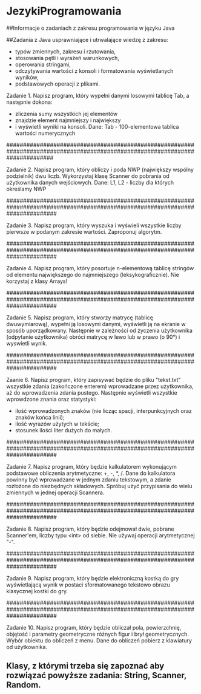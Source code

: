 # JezykiProgramowania
##Informacje o zadaniach z zakresu programowania w języku Java

##Zadania z Java usprawniające i utrwalające wiedzę z zakresu:

* typów zmiennych, zakresu i rzutowania,
* stosowania pętli i wyrażeń warunkowych, 
* operowania stringami, 
* odczytywania wartości z konsoli i formatowania wyświetlanych wyników, 
* podstawowych operacji z plikami.

Zadanie 1. Napisz program, który wypełni danymi losowymi tablicę Tab, a następnie dokona:

 * zliczenia sumy wszystkich jej elementów
 * znajdzie element najmniejszy i największy
 * i wyświetli wyniki na konsoli.
Dane: Tab - 100-elementowa tablica wartości numerycznych

##############################################################################################################################

Zadanie 2. Napisz program, który obliczy i poda NWP (największy wspólny podzielnik) dwu liczb. Wykorzystaj klasę Scanner do pobrania od użytkownika danych wejściowych.
    Dane: L1, L2 - liczby dla których określamy NWP

###############################################################################################################################

Zadanie 3. Napisz program, który wyszuka i wyświeli wszystkie liczby pierwsze w podanym zakresie wartości. Zaproponuj algorytm.  

###############################################################################################################################

Zadanie 4. Napisz program, który posortuje n-elementową tablicę stringów od elementu największego do najmniejszego (leksykograficznie). Nie korzystaj z klasy Arrays! 

###############################################################################################################################

Zadanie 5. Napisz program, który stworzy matrycę (tablicę dwuwymiarową), wypełni ją losowymi danymi, wyświetli ją na ekranie w sposób  uporządkowany. Następnie w zależności od życzenia użytkownika (odpytanie użytkownika) obróci matrycę w lewo lub w prawo (o 90°) i wyswietli wynik.

###############################################################################################################################

Zaanie 6. Napisz program, który zapisywać będzie do pliku "tekst.txt" wszystkie zdania (zakończone enterem) wprowadzane przez użytkownika, aż do wprowadzenia zdania pustego. Następnie wyświetli wszystkie wprowdzone znania oraz statystyki:

 * ilość wprowadzonych znaków (nie licząc spacji, interpunkcyjnych oraz znaków końca linii); 
 * ilość wyrazów użytych w tekście;
 * stosunek ilości liter dużych do małych.

###############################################################################################################################

Zadanie 7. Napisz program, który będzie kalkulatorem wykonującym podstawowe obliczenia arytmetyczne: +, -, *, /. Dane do kalkulatora powinny być wprowadzane w jednym zdaniu tekstowym, a zdanie rozłożone do niezbędnych składowych.
   Spróbuj użyć przypisania do wielu zmiennych w jednej operacji Scannera. 

###############################################################################################################################

Zadanie 8. Napisz program, który będzie odejmował dwie, pobrane Scanner'em, liczby typu \<int> od siebie. Nie używaj operacji arytmetycznej "-".

###############################################################################################################################

Zadanie 9. Napisz program, który będzie elektroniczną kostką do gry wyświetlającą wynik w postaci sformatowanego tekstowo obrazu klasycznej kostki do gry.

###############################################################################################################################

Zadanie 10. Napisz program, który będzie obliczał pola, powierzchnię, objętość i parametry geometryczne różnych figur i brył geometrycznych. Wybór obiektu do obliczeń z menu. Dane do obliczeń pobierz z klawiatury od użytkownika.



##   Klasy, z którymi trzeba się zapoznać aby rozwiązać powyższe zadania: **String, Scanner, Random**.
